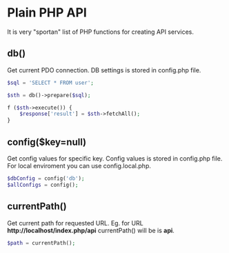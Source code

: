 # Plain PHP API

It is very "sportan" list of PHP functions for creating API services.

## db()

Get current PDO connection. DB settings is stored in config.php file.

````php
$sql = 'SELECT * FROM user';

$sth = db()->prepare($sql);

f ($sth->execute()) {
	$response['result'] = $sth->fetchAll();
}
````

## config($key=null)

Get config values for specific key. Config values is stored in config.php file. For local enviroment you can use config.local.php.

````php
$dbConfig = config('db');
$allConfigs = config();
````

## currentPath()

Get current path for requested URL. Eg. for URL **http://localhost/index.php/api** currentPath() will be is **api**.

````php
$path = currentPath();
````
